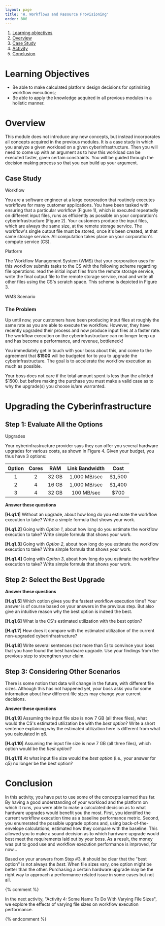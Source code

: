 ```yaml
---
layout: page
title: 'H. Workflows and Resource Provisioning'
order: 800
---
```


1. [Learning objectives](#learning-objectives)
2. [Overview](#overview)
2. [Case Study](#case-study)
3. [Activity](#activity)
3. [Conclusion](#conclusion)

# Learning Objectives

- Be able to make calculated platform design decisions for optimizing workflow executions;
- Be able to apply the knowledge acquired in all previous modules in a holistic manner.

# Overview

This module does not introduce any new concepts, 
but instead incorporates
all concepts acquired in the previous modules.  It is a
case study in which you analyze a given workload on a given
cyberinfrastructure. Then you will need to come up with an argument as to
how this workload can be executed faster, given certain constraints. You
will be guided through the decision making process so that you can build up
your argument.

## Case Study

<object class="figure" type="image/svg+xml" data="{{ site.baseurl }}/public/img/workflow_execution_resource_provisioning/workflow.svg">Workflow</object>

You are a software engineer at a large corporation that routinely executes
workflows for many customer applications. You have been tasked with
ensuring that a particular workflow (Figure 1), which is
executed repeatedly on different input files, runs as efficiently as
possible on your corporation's cyberinfrastructure (Figure 2).  Your
customers produce the input files, which are always the same size, at the
remote storage service.  The workflow's single output file must be stored,
once it's been created, at that same storage service. All computation takes
place on your corporation's compute service (CS).

<object class="figure" type="image/svg+xml" data="{{ site.baseurl }}/public/img/workflow_execution_resource_provisioning/cyber_infrastructure.svg">Platform</object>

The Workflow Management System (WMS) that your corporation uses for this
workflow submits tasks to the CS with the following scheme regarding
file operations: read the initial input files from the remote
storage service, write the final output file to the remote storage service,
read and write all other files using the CS's scratch space. This scheme is depicted in Figure 3.

<object class="figure" type="image/svg+xml" data="{{ site.baseurl }}/public/img/workflow_execution_resource_provisioning/wms.svg">WMS Scenario</object>

### The Problem

Up until now, your customers have been producing input files at roughly the
same rate as you are able to execute the workflow.  However, they have
recently upgraded their process and now produce input files at a faster
rate. The workflow execution on the cyberinfrastructure can no longer keep
up and has become a performance, and revenue, bottleneck!

You immediately get in touch with your boss about this, and come to the
agreement that **$1500** will be budgeted for to you to upgrade the
cyberinfrastructure. The goal is to  accelerate the
workflow execution as
much as possible.

Your boss does not care if the total amount spent is less than the allotted
$1500, but before making the purchase you must make a valid case as to why
the upgrade(s) you choose is/are warranted.


# Upgrading the Cyberinfrastructure

## Step 1: Evaluate All the Options

<object class="figure" type="image/svg+xml" data="{{ site.baseurl }}/public/img/workflow_execution_resource_provisioning/upgrades.svg">Upgrades</object>

Your cyberinfrastructure provider says they can offer you several hardware
upgrades for various costs, as shown in Figure 4.
Given your budget, you thus have 3 options:

| Option | Cores |  RAM  | Link Bandwidth |  Cost  |
|:------:|:-----:|:-----:|:--------------:|:------:|
|    1   |   2   | 32 GB |  1,000 MB/sec  | $1,500 |
|    2   |   4   | 16 GB |  1,000 MB/sec  | $1,400 |
|    3   |   4   | 32 GB |   100 MB/sec   |  $700  |


**Answer these questions**

**[H.q1.1]** Without an upgrade, about how long do you estimate the workflow execution to take?
        Write a simple formula that shows your work.

**[H.q1.2]** Going with *Option 1*, about how long do you estimate the workflow execution to take?
        Write simple formula that shows your work.

**[H.q1.3]** Going with *Option 2*, about how long do you estimate the workflow execution to take?
        Write simple formula that shows your work.

**[H.q1.4]** Going with *Option 3*, about how long do you estimate the workflow execution to take?
        Write simple formula that shows your work.

## Step 2: Select the Best Upgrade

**Answer these questions**

**[H.q1.5]** Which option gives you the fastest workflow execution time? Your answer
       is of course based on your answers in the previous step. But also give an intuitive reason why the best option is
       indeed the best.

**[H.q1.6]** What is the CS's estimated utilization with the best option?

**[H.q1.7]** How does it compare with the estimated utilization of the current non-upgraded cyberinfrastructure?

**[H.q1.8]** Write several sentences (not more than 5) to convince your boss that you have found the best hardware upgrade.
      Use your findings from the previous step to strengthen your claim.

## Step 3: Considering Other Scenarios

There is some notion that data will change in the future, with different file sizes. Although this has not happened
yet, your boss asks you for some information about how different file sizes may change your current decisions.

**Answer these questions**

**[H.q1.9]** Assuming the input file size is now 7 GB (all three files), what would the CS's estimated utilization be with the *best option*?
       Write a short sentence explaining why the estimated utilization here is different from what you calculated in q6.

**[H.q1.10]** Assuming the input file size is now 7 GB (all three files), which option would be the *best option*?

**[H.q1.11]** At what input file size would the *best option*  (i.e., your answer for q5) no longer be the best option?

# Conclusion

In this activity, you have put to use some of the concepts learned thus far. By having
a good understanding of your workload and the platform on which it runs, you were able to make
a calculated decision as to what hardware upgrades would benefit you the most. First, you identified
the current workflow execution time as a baseline performance metric. Second, you enumerated the possible
upgrade options and, using back-of-the-envelope calculations, estimated how they compare with the baseline.
This allowed you to make a sound decision as to which hardware upgrade would best meet the
requirements laid out by your boss. As a result, the money was put to good use and workflow execution
performance is improved, for now...

Based on your answers from Step #3, it should be clear that the "best option"
is not always the *best*. When file sizes vary, one option might be better than the other.
Purchasing a certain hardware upgrade may be the right
way to approach a performance related issue in some cases but not all.

{% comment %}

In the next activity, "Activity 4: Some Name To Do With Varying File Sizes", we explore
the effects of varying file sizes on workflow execution performance.  

{% endcomment %}
